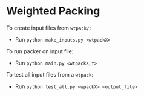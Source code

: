 # Weighted Packing

To create input files from `wtpack/`:
+ Run `python make_inputs.py <wtpackX>`

To run packer on input file:
+ Run `python main.py <wtpackX_Y>`

To test all input files from a `wtpack`:
+ Run `python test_all.py <wpackX> <output_file>`

